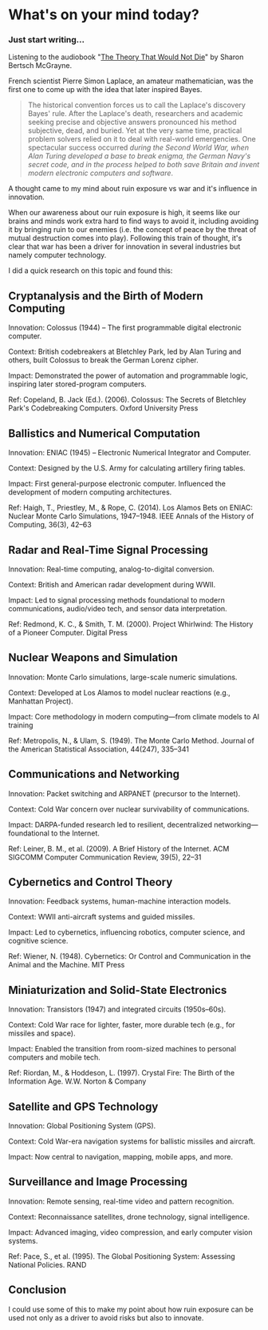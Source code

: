 # What's on your mind today?

### Just start writing...

Listening to the audiobook "[The Theory That Would Not Die](https://www.amazon.com/dp/B007PXLU3G)" by Sharon Bertsch McGrayne.

French scientist Pierre Simon Laplace, an amateur mathematician, was the first one to come up with the idea that later inspired Bayes.

> The historical convention forces us to call the Laplace's discovery Bayes' rule.
> After the Laplace's death, researchers and academic seeking precise and objective answers pronounced his method subjective, dead, and buried.
> Yet at the very same time, practical problem solvers relied on it to deal with real-world emergencies.
> One spectacular success occurred *during the Second World War, when Alan Turing developed a base to break enigma, the German Navy's secret code, and in the process helped to both save Britain and 
> invent modern electronic computers and software*.

A thought came to my mind about ruin exposure vs war and it's influence in innovation.

When our awareness about our ruin exposure is high, it seems like our brains and minds work extra hard to find ways to avoid it, including avoiding it by bringing ruin to our enemies (i.e. the 
concept of peace by the threat of mutual destruction comes into play).
Following this train of thought, it's clear that war has been a driver for innovation in several industries but namely computer technology.

I did a quick research on this topic and found this:

## Cryptanalysis and the Birth of Modern Computing
Innovation: Colossus (1944) – The first programmable digital electronic computer.

Context: British codebreakers at Bletchley Park, led by Alan Turing and others, built Colossus to break the German Lorenz cipher.

Impact: Demonstrated the power of automation and programmable logic, inspiring later stored-program computers.

Ref: Copeland, B. Jack (Ed.). (2006). Colossus: The Secrets of Bletchley Park's Codebreaking Computers. Oxford University Press


## Ballistics and Numerical Computation
Innovation: ENIAC (1945) – Electronic Numerical Integrator and Computer.

Context: Designed by the U.S. Army for calculating artillery firing tables.

Impact: First general-purpose electronic computer. Influenced the development of modern computing architectures.

Ref: Haigh, T., Priestley, M., & Rope, C. (2014). Los Alamos Bets on ENIAC: Nuclear Monte Carlo Simulations, 1947–1948. IEEE Annals of the History of Computing, 36(3), 42–63


## Radar and Real-Time Signal Processing
Innovation: Real-time computing, analog-to-digital conversion.

Context: British and American radar development during WWII.

Impact: Led to signal processing methods foundational to modern communications, audio/video tech, and sensor data interpretation.

Ref: Redmond, K. C., & Smith, T. M. (2000). Project Whirlwind: The History of a Pioneer Computer. Digital Press


## Nuclear Weapons and Simulation
Innovation: Monte Carlo simulations, large-scale numeric simulations.

Context: Developed at Los Alamos to model nuclear reactions (e.g., Manhattan Project).

Impact: Core methodology in modern computing—from climate models to AI training

Ref: Metropolis, N., & Ulam, S. (1949). The Monte Carlo Method. Journal of the American Statistical Association, 44(247), 335–341


## Communications and Networking
Innovation: Packet switching and ARPANET (precursor to the Internet).

Context: Cold War concern over nuclear survivability of communications.

Impact: DARPA-funded research led to resilient, decentralized networking—foundational to the Internet.

Ref: Leiner, B. M., et al. (2009). A Brief History of the Internet. ACM SIGCOMM Computer Communication Review, 39(5), 22–31


## Cybernetics and Control Theory
Innovation: Feedback systems, human-machine interaction models.

Context: WWII anti-aircraft systems and guided missiles.

Impact: Led to cybernetics, influencing robotics, computer science, and cognitive science.

Ref: Wiener, N. (1948). Cybernetics: Or Control and Communication in the Animal and the Machine. MIT Press


## Miniaturization and Solid-State Electronics
Innovation: Transistors (1947) and integrated circuits (1950s–60s).

Context: Cold War race for lighter, faster, more durable tech (e.g., for missiles and space).

Impact: Enabled the transition from room-sized machines to personal computers and mobile tech.

Ref: Riordan, M., & Hoddeson, L. (1997). Crystal Fire: The Birth of the Information Age. W.W. Norton & Company


## Satellite and GPS Technology
Innovation: Global Positioning System (GPS).

Context: Cold War-era navigation systems for ballistic missiles and aircraft.

Impact: Now central to navigation, mapping, mobile apps, and more.

## Surveillance and Image Processing
Innovation: Remote sensing, real-time video and pattern recognition.

Context: Reconnaissance satellites, drone technology, signal intelligence.

Impact: Advanced imaging, video compression, and early computer vision systems.

Ref: Pace, S., et al. (1995). The Global Positioning System: Assessing National Policies. RAND


## Conclusion
I could use some of this to make my point about how ruin exposure can be used not only as a driver to avoid risks but also to innovate.
